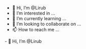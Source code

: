 - 👋 Hi, I’m @Lirub
- 👀 I’m interested in ...
- 🌱 I’m currently learning ...
- 💞️ I’m looking to collaborate on ...
- 📫 How to reach me ...

<!---
Lirub/Lirub is a ✨ special ✨ repository because its `README.md` (this file) appears on your GitHub profile.
You can click the Preview link to take a look at your changes.
--->- 👋 Hi, I’m @Lirub
